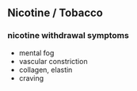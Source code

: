 ## Nicotine / Tobacco

### nicotine withdrawal symptoms

- mental fog
- vascular constriction
- collagen, elastin
- craving
